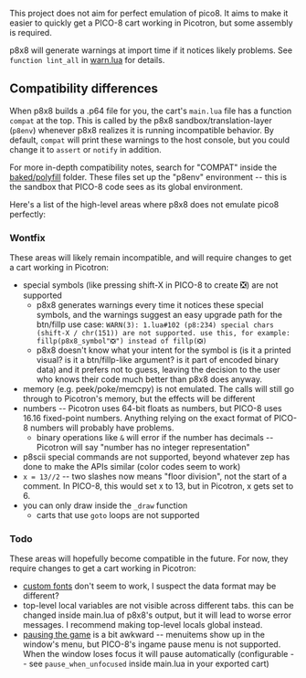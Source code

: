 This project does not aim for perfect emulation of pico8. It aims to make it easier to quickly get a PICO-8 cart working in Picotron, but some assembly is required.

p8x8 will generate warnings at import time if it notices likely problems. See `function lint_all` in [warn.lua](https://github.com/pancelor/p8x8/blob/main/src/warn.lua#L74-L89) for details.

## Compatibility differences

When p8x8 builds a .p64 file for you, the cart's `main.lua` file has a function `compat` at the top. This is called by the p8x8 sandbox/translation-layer (`p8env`) whenever p8x8 realizes it is running incompatible behavior. By default, `compat` will print these warnings to the host console, but you could change it to `assert` or `notify` in addition.

For more in-depth compatibility notes, search for "COMPAT" inside the [baked/polyfill](https://github.com/pancelor/p8x8/tree/main/baked/polyfill) folder. These files set up the "p8env" environment -- this is the sandbox that PICO-8 code sees as its global environment.

Here's a list of the high-level areas where p8x8 does not emulate pico8 perfectly:

### Wontfix

These areas will likely remain incompatible, and will require changes to get a cart working in Picotron:

- special symbols (like pressing shift-X in PICO-8 to create ❎) are not supported
	- p8x8 generates warnings every time it notices these special symbols, and the warnings suggest an easy upgrade path for the btn/fillp use case: `WARN(3): 1.lua#102 (p8:234) special chars (shift-X / chr(151)) are not supported. use this, for example: fillp(p8x8_symbol"❎") instead of fillp(❎)`
	- p8x8 doesn't know what your intent for the symbol is (is it a printed visual? is it a btn/fillp-like argument? is it part of encoded binary data) and it prefers not to guess, leaving the decision to the user who knows their code much better than p8x8 does anyway.
- memory (e.g. peek/poke/memcpy) is not emulated. The calls will still go through to Picotron's memory, but the effects will be different
- numbers -- Picotron uses 64-bit floats as numbers, but PICO-8 uses 16.16 fixed-point numbers. Anything relying on the exact format of PICO-8 numbers will probably have problems.
	- binary operations like `&` will error if the number has decimals -- Picotron will say "number has no integer representation"
- p8scii special commands are not supported, beyond whatever zep has done to make the APIs similar (color codes seem to work)
- `x = 13//2` -- two slashes now means "floor division", not the start of a comment. In PICO-8, this would set x to 13, but in Picotron, x gets set to 6.
- you can only draw inside the `_draw` function
	- carts that use `goto` loops are not supported

### Todo

These areas will hopefully become compatible in the future. For now, they require changes to get a cart working in Picotron:

- [custom fonts](https://github.com/pancelor/p8x8/issues/4) don't seem to work, I suspect the data format may be different?
- top-level local variables are not visible across different tabs. this can be changed inside main.lua of p8x8's output, but it will lead to worse error messages. I recommend making top-level locals global instead.
- [pausing the game](https://github.com/pancelor/p8x8/issues/7) is a bit awkward -- menuitems show up in the window's menu, but PICO-8's ingame pause menu is not supported. When the window loses focus it will pause automatically (configurable -- see `pause_when_unfocused` inside main.lua in your exported cart)
